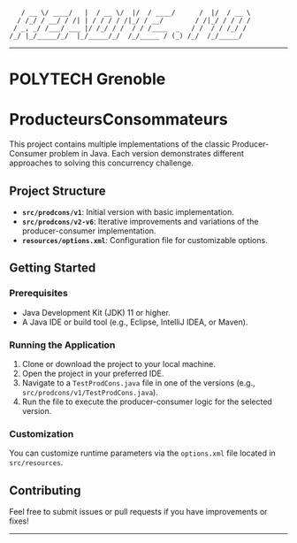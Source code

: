 ```    ____  _________    ____  __  _________       __  _______ 
   / __ \/ ____/   |  / __ \/  |/  / ____/      /  |/  / __ \
  / /_/ / __/ / /| | / / / / /|_/ / __/        / /|_/ / / / /
 / _, _/ /___/ ___ |/ /_/ / /  / / /____  _   / /  / / /_/ / 
/_/ |_/_____/_/  |_/_____/_/  /_/_____ / (_) /_/  /_/_____/  
```
---

# POLYTECH Grenoble

# ProducteursConsommateurs

This project contains multiple implementations of the classic Producer-Consumer problem in Java. Each version demonstrates different approaches to solving this concurrency challenge.

## Project Structure

- **`src/prodcons/v1`**: Initial version with basic implementation.
- **`src/prodcons/v2-v6`**: Iterative improvements and variations of the producer-consumer implementation.
- **`resources/options.xml`**: Configuration file for customizable options.

## Getting Started

### Prerequisites

- Java Development Kit (JDK) 11 or higher.
- A Java IDE or build tool (e.g., Eclipse, IntelliJ IDEA, or Maven).

### Running the Application

1. Clone or download the project to your local machine.
2. Open the project in your preferred IDE.
3. Navigate to a `TestProdCons.java` file in one of the versions (e.g., `src/prodcons/v1/TestProdCons.java`).
4. Run the file to execute the producer-consumer logic for the selected version.

### Customization

You can customize runtime parameters via the `options.xml` file located in `src/resources`. 

## Contributing

Feel free to submit issues or pull requests if you have improvements or fixes!

---
